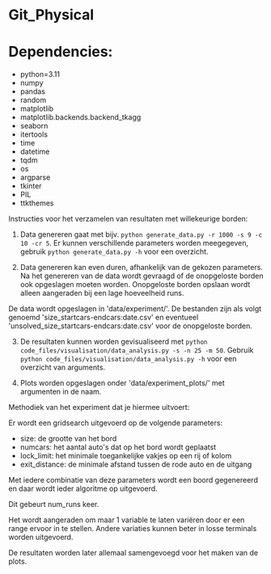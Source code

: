 # Git_Physical

# Dependencies:
  - python=3.11
  - numpy
  - pandas
  - random
  - matplotlib
  - matplotlib.backends.backend_tkagg
  - seaborn
  - itertools
  - time
  - datetime
  - tqdm
  - os
  - argparse
  - tkinter
  - PIL
  - ttkthemes

Instructies voor het verzamelen van resultaten met willekeurige borden:

1. Data genereren gaat met bijv. `python generate_data.py -r 1000 -s 9 -c 10 -cr 5`. 
Er kunnen verschillende parameters worden meegegeven, gebruik `python generate_data.py -h` voor een overzicht.

2. Data genereren kan even duren, afhankelijk van de gekozen parameters.
Na het genereren van de data wordt gevraagd of de onopgeloste borden ook opgeslagen moeten worden. 
Onopgeloste borden opslaan wordt alleen aangeraden bij een lage hoeveelheid runs.

De data wordt opgeslagen in 'data/experiment/'. De bestanden zijn als volgt genoemd
'size_startcars-endcars:date.csv' en eventueel 'unsolved_size_startcars-endcars:date.csv' voor de onopgeloste borden.

3. De resultaten kunnen worden gevisualiseerd met `python code_files/visualisation/data_analysis.py -s -n 25 -m 50`.
Gebruik `python code_files/visualisation/data_analysis.py -h` voor een overzicht van arguments.

4. Plots worden opgeslagen onder 'data/experiment_plots/' met argumenten in de naam.

Methodiek van het experiment dat je hiermee uitvoert:

Er wordt een gridsearch uitgevoerd op de volgende parameters:
- size: de grootte van het bord
- numcars: het aantal auto's dat op het bord wordt geplaatst
- lock_limit: het minimale toegankelijke vakjes op een rij of kolom
- exit_distance: de minimale afstand tussen de rode auto en de uitgang

Met iedere combinatie van deze parameters wordt een boord gegenereerd en daar wordt ieder algoritme op uitgevoerd.

Dit gebeurt num_runs keer.

Het wordt aangeraden om maar 1 variable te laten variëren door er een range ervoor in te stellen.
Andere variaties kunnen beter in losse terminals worden uitgevoerd.

De resultaten worden later allemaal samengevoegd voor het maken van de plots.

